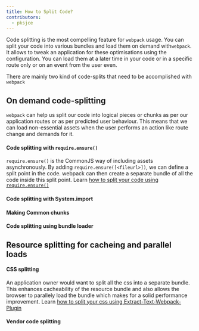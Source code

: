 ```yaml
---
title: How to Split Code?
contributors:
  - pksjce
---
```


Code splitting is the most compelling feature for  `webpack` usage. You can split your code into various bundles and load them on demand with`webpack`. It allows to tweak an application for these optimisations using the configuration.
You can load them at a later time in your code or in a specific route only or on an event from the user even.

There are mainly two kind of code-splits that need to be accomplished with `webpack`

## On demand code-splitting

`webpack` can help us split our code into logical pieces or chunks as per our application routes or as per predicted user behaviour. This means that we can load non-essential assets when the user performs an action like route change and demands for it.

#### Code splitting with `require.ensure()`

`require.ensure()` is the CommonJS way of including assets asynchronously. By adding `require.ensure([<fileurl>])`, we can define a split point in the code. webpack can then create a separate bundle of all the code inside this split point.
Learn [how to split your code using `require.ensure()`](/how-to/code-splitting/splitting-require)
#### Code splitting with System.import
#### Making Common chunks
#### Code splitting using bundle loader

## Resource splitting for cacheing and parallel loads

#### CSS splitting

An application owner would want to split all the css into a separate bundle. This enhances cacheability of the resource bundle and also allows the browser to parallely load the bundle which makes for a solid performance improvement.
Learn [how to split your css using Extract-Text-Webpack-Plugin](/how-to/code-splitting/splitting-css)


#### Vendor code splitting

